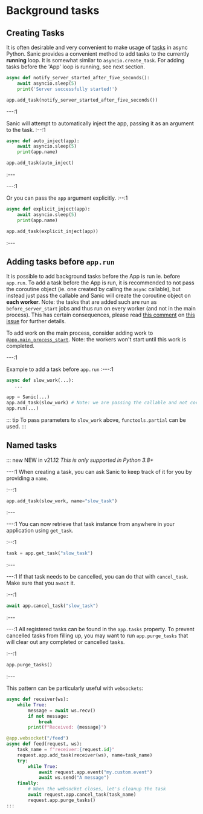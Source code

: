 # Background tasks

## Creating Tasks
It is often desirable and very convenient to make usage of [tasks](https://docs.python.org/3/library/asyncio-task.html#asyncio.create_task) in async Python. Sanic provides a convenient method to add tasks to the currently **running** loop. It is somewhat similar to `asyncio.create_task`. For adding tasks before the 'App' loop is running, see next section.

```python
async def notify_server_started_after_five_seconds():
    await asyncio.sleep(5)
    print('Server successfully started!')

app.add_task(notify_server_started_after_five_seconds())
```

---:1

Sanic will attempt to automatically inject the app, passing it as an argument to the task.
:--:1
```python
async def auto_inject(app):
    await asyncio.sleep(5)
    print(app.name)

app.add_task(auto_inject)
```
:---

---:1

Or you can pass the `app` argument explicitly.
:--:1
```python
async def explicit_inject(app):
    await asyncio.sleep(5)
    print(app.name)

app.add_task(explicit_inject(app))
```
:---

## Adding tasks before `app.run`

It is possible to add background tasks before the App is run ie. before `app.run`. To add a task before the App is run, it is recommended to not pass the coroutine object (ie. one created by calling the `async` callable), but instead just pass the callable and Sanic will create the coroutine object on **each worker**. Note: the tasks that are added such are run as `before_server_start` jobs and thus run on every worker (and not in the main process). This has certain consequences, please read [this comment](https://github.com/sanic-org/sanic/issues/2139#issuecomment-868993668) on [this issue](https://github.com/sanic-org/sanic/issues/2139) for further details.

To add work on the main process, consider adding work to [`@app.main_process_start`](./listeners.md). Note: the workers won't start until this work is completed.

---:1

Example to add a task before `app.run`
:---:1
```python
async def slow_work(...):
   ...

app = Sanic(...)
app.add_task(slow_work) # Note: we are passing the callable and not coroutine object `slow_work(...)`
app.run(...)
```
::: tip
To pass parameters to `slow_work` above, `functools.partial` can be used.
:::

## Named tasks

::: new NEW in v21.12
_This is only supported in Python 3.8+_

---:1
When creating a task, you can ask Sanic to keep track of it for you by providing a `name`.

:--:1
```python
app.add_task(slow_work, name="slow_task")
```
:---

---:1
You can now retrieve that task instance from anywhere in your application using `get_task`.

:--:1
```python
task = app.get_task("slow_task")
```
:---

---:1
If that task needs to be cancelled, you can do that with `cancel_task`. Make sure that you `await` it.

:--:1
```python
await app.cancel_task("slow_task")
```
:---

---:1
All registered tasks can be found in the `app.tasks` property. To prevent cancelled tasks from filling up, you may want to run `app.purge_tasks` that will clear out any completed or cancelled tasks.

:--:1
```python
app.purge_tasks()
```
:---

This pattern can be particularly useful with `websockets`:

```python
async def receiver(ws):
    while True:
        message = await ws.recv()
        if not message:
            break
        print(f"Received: {message}")

@app.websocket("/feed")
async def feed(request, ws):
    task_name = f"receiver:{request.id}"
    request.app.add_task(receiver(ws), name=task_name)
    try:
        while True:
            await request.app.event("my.custom.event")
            await ws.send("A message")
    finally:
        # When the websocket closes, let's cleanup the task
        await request.app.cancel_task(task_name)
        request.app.purge_tasks()
:::
